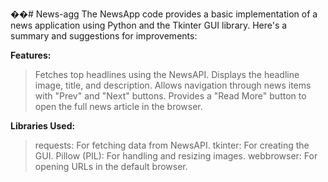 ��#   N e w s - a g g 
The NewsApp code provides a basic implementation of a news application using Python and the Tkinter GUI library. Here's a summary and suggestions for improvements:


**Features:**

>Fetches top headlines using the NewsAPI.
>Displays the headline image, title, and description.
>Allows navigation through news items with "Prev" and "Next" buttons.
>Provides a "Read More" button to open the full news article in the browser.


**Libraries Used:**

>requests: For fetching data from NewsAPI.
>tkinter: For creating the GUI.
>Pillow (PIL): For handling and resizing images.
>webbrowser: For opening URLs in the default browser.
 
